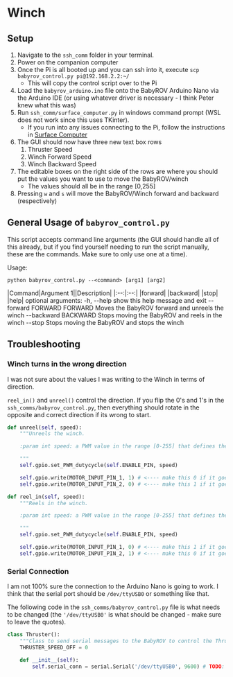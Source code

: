 # Winch

## Setup

1. Navigate to the `ssh_comm` folder in your terminal.
2. Power on the companion computer
3. Once the Pi is all booted up and you can ssh into it, execute `scp babyrov_control.py pi@192.168.2.2:~/`
    - This will copy the control script over to the Pi
4. Load the `babyrov_arduino.ino` file onto the BabyROV Arduino Nano via the Arduino IDE (or using whatever driver is necessary - I think Peter knew what this was)
5. Run `ssh_comm/surface_computer.py` in windows command prompt (WSL does not work since this uses TKinter).
    - If you run into any issues connecting to the Pi, follow the instructions in [Surface Computer](./Surface_Computer.md)
6. The GUI should now have three new text box rows
    1. Thruster Speed
    1. Winch Forward Speed
    1. Winch Backward Speed
7. The editable boxes on the right side of the rows are where you should put the values you want to use to move the BabyROV/winch
    - The values should all be in the range [0,255]
8. Pressing `w` and `s` will move the BabyROV/Winch forward and backward (respectively)

## General Usage of `babyrov_control.py`

This script accepts command line arguments (the GUI should handle all of this already, but if you find yourself needing to run the script manually, these are the commands.  Make sure to only use one at a time).

Usage:
```shell
python babyrov_control.py --<command> [arg1] [arg2]
```

|Command|Argument 1||Description|
|:--:|:--:|
|forward|
|backward|
|stop|
|help|
optional arguments:
  -h, --help            show this help message and exit
  --forward FORWARD FORWARD
                        Moves the BabyROV forward and unreels the winch
  --backward BACKWARD   Stops moving the BabyROV and reels in the winch
  --stop                Stops moving the BabyROV and stops the winch

## Troubleshooting

### Winch turns in the wrong direction

I was not sure about the values I was writing to the Winch in terms of direction.

`reel_in()` and `unreel()` control the direction. If you flip the 0's and 1's in the `ssh_comms/babyrov_control.py`, then everything should rotate in the opposite and correct direction if its wrong to start.

```python
def unreel(self, speed):
    """Unreels the winch.

    :param int speed: a PWM value in the range [0-255] that defines the speed to unreel

    """
    self.gpio.set_PWM_dutycycle(self.ENABLE_PIN, speed)

    self.gpio.write(MOTOR_INPUT_PIN_1, 1) # <---- make this 0 if it goes in the wrong direction
    self.gpio.write(MOTOR_INPUT_PIN_2, 0) # <---- make this 1 if it goes in the wrong direction

def reel_in(self, speed):
    """Reels in the winch.

    :param int speed: a PWM value in the range [0-255] that defines the speed to reel in

    """
    self.gpio.set_PWM_dutycycle(self.ENABLE_PIN, speed)

    self.gpio.write(MOTOR_INPUT_PIN_1, 0) # <---- make this 1 if it goes in the wrong direction
    self.gpio.write(MOTOR_INPUT_PIN_2, 1) # <---- make this 0 if it goes in the wrong direction
```

### Serial Connection

I am not 100% sure the connection to the Arduino Nano is going to work. I think that the serial port should be `/dev/ttyUSB0` or something like that.

The following code in the `ssh_comms/babyrov_control.py` file is what needs to be changed (the `'/dev/ttyUSB0'` is what should be changed - make sure to leave the quotes).

```python
class Thruster():
    """Class to send serial messages to the BabyROV to control the Thruster."""
    THRUSTER_SPEED_OFF = 0

    def __init__(self):
        self.serial_conn = serial.Serial('/dev/ttyUSB0', 9600) # TODO: verify this port is correct
```
